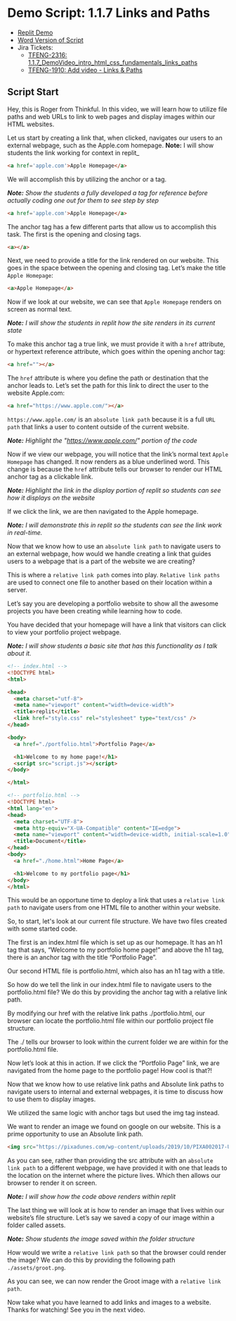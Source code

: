 # Demo Script: 1.1.7 Links and Paths

* [Replit Demo](https://replit.com/@mrrocampbell/1-1-7-links-and-paths#index.html)
* [Word Version of Script](https://chegg-my.sharepoint.com/:w:/p/rocampbell/Ef_MHRAcm79Op_f2lCuv1kgBET7hCkh6xHrAfoUXEbMGWg?e=uZAbVI)
* Jira Tickets:
  * [TFENG-2316: 1.1.7_DemoVideo_intro_html_css_fundamentals_links_paths](https://chegg.atlassian.net/browse/TFENG-2316)
  * [TFENG-1910: Add video - Links & Paths](https://chegg.atlassian.net/browse/TFENG-1910)

## Script Start

Hey, this is Roger from Thinkful. In this video, we will learn how to utilize file paths and web URLs to link to web pages and display images within our HTML websites.

Let us start by creating a link that, when clicked, navigates our users to an external webpage, such as the Apple.com homepage.
**Note:** I will show students the link working for context in replit_

```HTML
<a href='apple.com'>Apple Homepage</a>
```

We will accomplish this by utilizing the anchor or a tag.

_**Note:** Show the students a fully developed a tag for reference before actually coding one out for them to see step by step_

```html
<a href='apple.com'>Apple Homepage</a>
```

The anchor tag has a few different parts that allow us to accomplish this task. The first is the opening and closing tags.
```html
<a></a>
```

Next, we need to provide a title for the link rendered on our website. This goes in the space between the opening and closing tag. Let’s make the title `Apple Homepage`:
```html
<a>Apple Homepage</a>
```

Now if we look at our website, we can see that `Apple Homepage` renders on screen as normal text.

_**Note:** I will show the students in replit how the site renders in its current state_

To make this anchor tag a true link, we must provide it with a `href` attribute, or hypertext reference attribute, which goes within the opening anchor tag:
```html
<a href=""></a>
```

The `href` attribute is where you define the path or destination that the anchor leads to. Let’s set the path for this link to direct the user to the website Apple.com:
```html
<a href="https://www.apple.com/"></a>
```

`https://www.apple.com/` is an `absolute link path` because it is a full `URL path` that links a user to content outside of the current website.

_**Note:** Highlight the "https://www.apple.com/" portion of the code_

Now if we view our webpage, you will notice that the link’s normal text `Apple Homepage` has changed. It now renders as a blue underlined word. This change is because the `href` attribute tells our browser to render our HTML anchor tag as a clickable link.

_**Note:** Highlight the link in the display portion of replit so students can see how it displays on the website_

If we click the link, we are then navigated to the Apple homepage.

_**Note:** I will demonstrate this in replit so the students can see the link work in real-time._

Now that we know how to use an `absolute link path` to navigate users to an external webpage, how would we handle creating a link that guides users to a webpage that is a part of the website we are creating?

This is where a `relative link path` comes into play. `Relative link paths` are used to connect one file to another based on their location within a server.

Let’s say you are developing a portfolio website to show all the awesome projects you have been creating while learning how to code.

You have decided that your homepage will have a link that visitors can click to view your portfolio project webpage.

_**Note:** I will show students a basic site that has this functionality as I talk about it._

```html
<!-- index.html -->
<!DOCTYPE html>
<html>

<head>
  <meta charset="utf-8">
  <meta name="viewport" content="width=device-width">
  <title>replit</title>
  <link href="style.css" rel="stylesheet" type="text/css" />
</head>

<body>
  <a href="./portfolio.html">Portfolio Page</a>

  <h1>Welcome to my home page!</h1>
  <script src="script.js"></script>
</body>

</html>
```

```html
<!-- portfolio.html -->
<!DOCTYPE html>
<html lang="en">
<head>
  <meta charset="UTF-8">
  <meta http-equiv="X-UA-Compatible" content="IE=edge">
  <meta name="viewport" content="width=device-width, initial-scale=1.0">
  <title>Document</title>
</head>
<body>
  <a href="./home.html">Home Page</a>

  <h1>Welcome to my portfolio page</h1>
</body>
</html>
```
This would be an opportune time to deploy a link that uses a `relative link path` to navigate users from one HTML file to another within your website.

So, to start, let's look at our current file structure. We have two files created with some started code.

The first is an index.html file which is set up as our homepage. It has an h1 tag that says, “Welcome to my portfolio home page!” and above the h1 tag, there is an anchor tag with the title “Portfolio Page”.

Our second HTML file is portfolio.html, which also has an h1 tag with a title.

So how do we tell the link in our index.html file to navigate users to the portfolio.html file? We do this by providing the anchor tag with a relative link path.

By modifying our href with the relative link paths ./portfolio.html, our browser can locate the portfolio.html file within our portfolio project file structure.

The ./ tells our browser to look within the current folder we are within for the portfolio.html file.

Now let’s look at this in action. If we click the “Portfolio Page” link, we are navigated from the home page to the portfolio page! How cool is that?!

Now that we know how to use relative link paths and Absolute link paths to navigate users to internal and external webpages, it is time to discuss how to use them to display images.

We utilized the same logic with anchor tags but used the img tag instead.

We want to render an image we found on google on our website. This is a prime opportunity to use an Absolute link path.

```html
<img src="https://pixadunes.com/wp-content/uploads/2019/10/PIXA002017-U.jpg"/>
```

As you can see, rather than providing the src attribute with an `absolute link path` to a different webpage, we have provided it with one that leads to the location on the internet where the picture lives. Which then allows our browser to render it on screen.

_**Note:** I will show how the code above renders within replit_

The last thing we will look at is how to render an image that lives within our website’s file structure. Let’s say we saved a copy of our image within a folder called assets.

_**Note:** Show students the image saved within the folder structure_

How would we write a `relative link path` so that the browser could render the image? We can do this by providing the following path `./assets/groot.png`.

As you can see, we can now render the Groot image with a `relative link path`.

Now take what you have learned to add links and images to a website. Thanks for watching! See you in the next video.